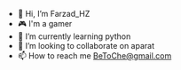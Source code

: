- 👋 Hi, I’m Farzad_HZ
- 🎮 I'm a gamer
- 🐍 I’m currently learning python
- 💞️ I’m looking to collaborate on aparat
- 📫 How to reach me BeToChe@gmail.com
